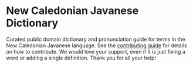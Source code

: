 
# New Caledonian Javanese Dictionary

Curated public domain dictionary and pronunciation guide for terms in the New Caledonian Javanese language. See the [contributing guide](https://github.com/drumworkteam/term/blob/make/.github/contributing.md) for details on how to contribute. We would love your support, even if it is just fixing a word or adding a single definition. Thank you for all your help!